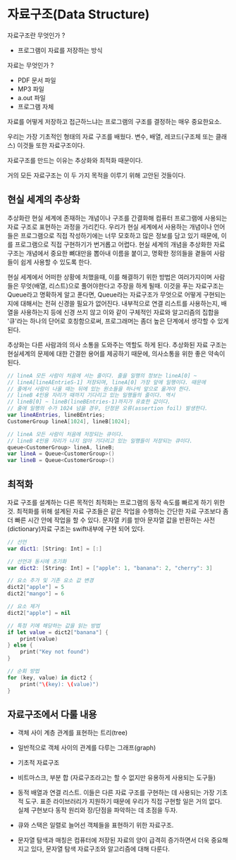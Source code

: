 # 자료구조(Data Structure)

자료구조란 무엇인가 ? 
 - 프로그램이 자료를 저장하는 방식

자료는 무엇인가 ?
 - PDF 문서 파일
 - MP3 파일
 - a.out 파일
 - 프로그램 자체

자료를 어떻게 저장하고 접근하느냐는 프로그램의 구조를 결정하는 매우 중요한요소.

우리는 가장 기초적인 형태의 자료 구조를 배웠다. 변수, 배열, 레코드(구조체 또는 클래스) 이것들 또한 자료구조이다.

자료구조를 만드는 이유는 추상화와 최적화 때문이다.

거의 모든 자료구조는 이 두 가지 목적을 이루기 위해 고안된 것들이다.

## 현실 세계의 추상화

추상화란 현실 세계에 존재하는 개념이나 구조를 간결화해 컴퓨터 프로그램에 사용되는 자료 구조로 표현하는 과정을 가리킨다. 우리가 현실 세계에서 사용하는 개념이나 언어들은 프로그램으로 직접 작성하기에는 너무 모호하고 많은 정보를 담고 있기 때문에, 이를 프로그램으로 직접 구현하기가 번거롭고 어렵다. 현실 세계의 개념을 추상화한 자료 구조는 개념에서 중요한 뼈대만을 뽑아내 이름을 붙이고, 명확한 정의들을 곁들여 사람들이 쉽게 사용할 수 있도록 한다. 

현실 세계에서 어떠한 상황에 처했을때, 이를 해결하기 위한 방법은 여러가지이며 사람들은 무엇(배열, 리스트)으로 풀어야한다고 주장을 하게 될때. 이것을 푸는 자료구조는 Queue라고 명확하게 알고 푼다면, Queue라는 자료구조가 무엇으로 어떻게 구현되는지에 대해서는 전혀 신경쓸 필요가 없어진다. 내부적으로 연결 리스트를 사용하는지, 배열을 사용하는지 등에 신경 쓰지 않고 이와 같이 구체적인 자료와 알고리즘의 집합을 '큐'라는 하나의 단어로 호칭함으로써, 프로그래머는 좀더 높은 단계에서 생각할 수 있게 된다.

추상화는 다른 사람과의 의사 소통을 도와주는 역할도 하게 된다. 추상화된 자료 구조는 현실세계의 문제에 대한 간결한 용어를 제공하기 때문에, 의사소통을 위한 좋은 약속이 된다.

``` Swift
// lineA 모든 사람이 처음에 서는 줄이다. 줄을 일행의 정보는 lineA[0] ~
// lineA[lineAEntrieS-1] 저장되며, lineA[0] 가장 앞에 일행이다. 때문에
// 줄에서 사람이 나올 때는 뒤에 있는 원소들을 하나씩 앞으로 옮겨야 한다.
// lineB 4인용 자리가 때까지 기다리고 있는 일행들의 줄이다. 역시
// lineB[0] ~ lineB(lineBEntries-1)까지가 유효한 값이다.
// 줄에 일행의 수가 1024 넘을 경우, 단정문 오류(assertion foil) 발생한다.
var lineAEntries, lineBEntries;
CustomerGroup lineA[1024], lineB[1024];
```

``` Swift
// lineA 모든 사람이 처음에 저장되는 큐이다.
// lineB 4인용 자리가 나지 않아 기다리고 있는 일행들이 저장되는 큐이다.
queue<CustomerGroup> lineA, lineB;
var lineA = Queue<CustomerGroup>()
var lineB = Queue<CustomerGroup>()

```

## 최적화

자료 구조를 설계하는 다른 목적인 최적화는 프로그램의 동작 속도를 빠르게 하기 위한것. 최적화를 위해 설계된 자료 구조들은 같은 작업을 수행하는 간단한 자료 구조보다 좀 더 빠른 시간 안에 작업을 할 수 있다. 문자열 키를 받아 문자열 값을 반환하는 사전(dictionary)자료 구조는 swift내부에 구현 되어 있다.

``` Swift
// 선언
var dict1: [String: Int] = [:]

// 선언과 동시에 초기화
var dict2: [String: Int] = ["apple": 1, "banana": 2, "cherry": 3]

// 요소 추가 및 기존 요소 값 변경
dict2["apple"] = 5
dict2["mango"] = 6

// 요소 제거
dict2["apple"] = nil

// 특정 키에 해당하는 값을 읽는 방법
if let value = dict2["banana"] {
    print(value)
} else {
    print("Key not found")
}

// 순회 방법
for (key, value) in dict2 {
    print("\(key): \(value)")
}
```

## 자료구조에서 다룰 내용

- 객체 사이 계층 관계를 표현하는 트리(tree)
- 일반적으로 객체 사이의 관계를 다루는 그래프(graph)
- 기초적 자료구조

- 비트마스크, 부분 합 (자료구조라고는 할 수 없지만 유용하게 사용되는 도구들)
- 동적 배열과 연결 리스트. 이들은 다른 자료 구조를 구현하는 데 사용되는 가장 기초적 도구. 표준 라이브러리가 지원하기 때문에 우리가 직접 구현할 일은 거의 없다. 실제 구현보다 동작 원리와 장/단점을 파악하는 데 초점을 두자. 
- 큐와 스택은 일렬로 늘어선 객체들을 표현하기 위한 자료구조. 
- 문자열 탐색과 매칭은 컴퓨터에 저장된 자료의 양이 급격히 증가하면서 더욱 중요해지고 있다, 문자열 탐색 자료구조와 알고리즘에 대해 다룬다. 

